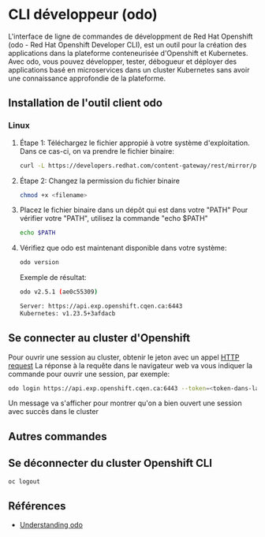 # CLI développeur (odo)

L'interface de ligne de commandes de développment de Red Hat Openshift (odo - Red Hat Openshift Developer CLI), est un outil pour la création des applications dans la plateforme conteneurisée d'Openshift et Kubernetes.
Avec odo, vous pouvez développer, tester, débogueur et déployer des applications basé en microservices dans un cluster Kubernetes sans avoir une connaissance approfondie de la plateforme.

## Installation de l'outil client odo

### Linux

1. Étape 1: Téléchargez le fichier appropié à votre système d'exploitation.
    Dans ce cas-ci, on va prendre le fichier binaire:
    ```bash
    curl -L https://developers.redhat.com/content-gateway/rest/mirror/pub/openshift-v4/clients/odo/latest/odo-linux-amd64 -o odo
    ```
2. Étape 2: Changez la permission du fichier binaire
    ```bash
    chmod +x <filename>
    ```
3. Placez le fichier binaire dans un dépôt qui est dans votre "PATH"
    Pour vérifier votre "PATH", utilisez la commande "echo $PATH"
    ```bash
    echo $PATH
    ```
4. Vérifiez que odo est maintenant disponible dans votre système:
    ```bash
    odo version
    ```
    Exemple de résultat:
    ```bash
    odo v2.5.1 (ae0c55309)

    Server: https://api.exp.openshift.cqen.ca:6443
    Kubernetes: v1.23.5+3afdacb
    ```
## Se connecter au cluster d'Openshift
Pour ouvrir une session au cluster, obtenir le jeton avec un appel [HTTP request](https://oauth-openshift.apps.exp.openshift.cqen.ca/oauth/token/request
)
La réponse à la requête dans le navigateur web va vous indiquer la commande pour ouvrir une session, par exemple:
```bash
odo login https://api.exp.openshift.cqen.ca:6443 --token=<token-dans-la-response>
```
Un message va s'afficher pour montrer qu'on a bien ouvert une session avec succès dans le cluster

## Autres commandes

## Se déconnecter du cluster Openshift CLI
```bash
oc logout
```

## Références
- [Understanding odo](https://docs.openshift.com/container-platform/4.10/cli_reference/developer_cli_odo/understanding-odo.html)